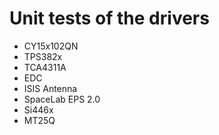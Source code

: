 # Unit tests of the drivers

* CY15x102QN
* TPS382x
* TCA4311A
* EDC
* ISIS Antenna
* SpaceLab EPS 2.0
* Si446x
* MT25Q
